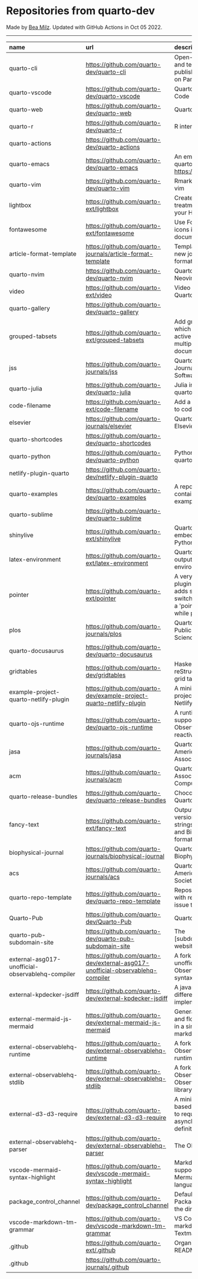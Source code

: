 # Repositories from quarto-dev
Made by [Bea Milz](https://twitter.com/beamilz).
Updated with GitHub Actions in Oct 05 2022.
<hr> 

|name                                             |url                                                                            |description                                                                                                                       | stars| forks| open_issues|
|:------------------------------------------------|:------------------------------------------------------------------------------|:---------------------------------------------------------------------------------------------------------------------------------|-----:|-----:|-----------:|
|quarto-cli                                       |https://github.com/quarto-dev/quarto-cli                                       |Open-source scientific and technical publishing system built on Pandoc.                                                           |  1296|   103|         423|
|quarto-vscode                                    |https://github.com/quarto-dev/quarto-vscode                                    |Quarto extension for VS Code                                                                                                      |    95|     8|          30|
|quarto-web                                       |https://github.com/quarto-dev/quarto-web                                       |Quarto website                                                                                                                    |    90|   189|          20|
|quarto-r                                         |https://github.com/quarto-dev/quarto-r                                         |R interface to quarto-cli                                                                                                         |    85|    10|          34|
|quarto-actions                                   |https://github.com/quarto-dev/quarto-actions                                   |                                                                                                                                  |    53|    16|          18|
|quarto-emacs                                     |https://github.com/quarto-dev/quarto-emacs                                     |An emacs mode for quarto: https://quarto.org                                                                                      |    48|     7|           4|
|quarto-vim                                       |https://github.com/quarto-dev/quarto-vim                                       |Rmarkdown support for vim                                                                                                         |    43|    10|           7|
|lightbox                                         |https://github.com/quarto-ext/lightbox                                         |Create lightbox treatments for images in your HTML documents.                                                                     |    30|     2|           5|
|fontawesome                                      |https://github.com/quarto-ext/fontawesome                                      |Use Font Awesome icons in HTML and PDF documents.                                                                                 |    25|     7|           9|
|article-format-template                          |https://github.com/quarto-journals/article-format-template                     |Template for creating a new journal article format for Quarto                                                                     |    25|     2|           5|
|quarto-nvim                                      |https://github.com/quarto-dev/quarto-nvim                                      |Quarto mode for Neovim                                                                                                            |    17|     0|           2|
|video                                            |https://github.com/quarto-ext/video                                            |Video Extension for Quarto                                                                                                        |    17|     0|           1|
|quarto-gallery                                   |https://github.com/quarto-dev/quarto-gallery                                   |                                                                                                                                  |    16|    11|           0|
|grouped-tabsets                                  |https://github.com/quarto-ext/grouped-tabsets                                  |Add grouped tabsets, which remember the active tab across multiple HTML documents.                                                |    13|     2|           1|
|jss                                              |https://github.com/quarto-journals/jss                                         |Quarto template for the Journal of Statistical Software                                                                           |    11|     2|           3|
|quarto-julia                                     |https://github.com/quarto-dev/quarto-julia                                     |Julia interface to quarto-cli                                                                                                     |    10|     0|           5|
|code-filename                                    |https://github.com/quarto-ext/code-filename                                    |Add a filename header to code blocks                                                                                              |    10|     0|           3|
|elsevier                                         |https://github.com/quarto-journals/elsevier                                    |Quarto template for Elsevier Journals                                                                                             |     9|     2|           3|
|quarto-shortcodes                                |https://github.com/quarto-dev/quarto-shortcodes                                |                                                                                                                                  |     8|     1|           2|
|quarto-python                                    |https://github.com/quarto-dev/quarto-python                                    |Python interface to quarto-cli                                                                                                    |     7|     0|           0|
|netlify-plugin-quarto                            |https://github.com/quarto-dev/netlify-plugin-quarto                            |                                                                                                                                  |     6|     1|           4|
|quarto-examples                                  |https://github.com/quarto-dev/quarto-examples                                  |A repository of self-contained quarto examples                                                                                    |     6|     0|           0|
|quarto-sublime                                   |https://github.com/quarto-dev/quarto-sublime                                   |                                                                                                                                  |     6|     1|           1|
|shinylive                                        |https://github.com/quarto-ext/shinylive                                        |Quarto extension to embed Shinylive for Python applications                                                                       |     6|     1|           0|
|latex-environment                                |https://github.com/quarto-ext/latex-environment                                |Quarto extension to output custom LaTeX environments.                                                                             |     6|     4|           0|
|pointer                                          |https://github.com/quarto-ext/pointer                                          |A very simple RevealJS plugin extension that adds support for switching the cursor to a 'pointer' style element while presenting. |     5|     1|           0|
|plos                                             |https://github.com/quarto-journals/plos                                        |Quarto template for Public Library of Science                                                                                     |     5|     1|           9|
|quarto-docusaurus                                |https://github.com/quarto-dev/quarto-docusaurus                                |                                                                                                                                  |     4|     0|           1|
|gridtables                                       |https://github.com/quarto-dev/gridtables                                       |Haskell parser for reStructuredText-style grid tables.                                                                            |     2|     0|           4|
|example-project-quarto-netlify-plugin            |https://github.com/quarto-dev/example-project-quarto-netlify-plugin            |A minimal Quarto project using Quarto's Netlify plugin                                                                            |     2|     0|           0|
|quarto-ojs-runtime                               |https://github.com/quarto-dev/quarto-ojs-runtime                               |A runtime for quarto's support of ObservableHQ's reactive Javascript                                                              |     2|     1|           2|
|jasa                                             |https://github.com/quarto-journals/jasa                                        |Quarto template for the American Statistical Association Journals                                                                 |     2|     0|           0|
|acm                                              |https://github.com/quarto-journals/acm                                         |Quarto template for the Association of Computing Machinery                                                                        |     2|     3|           5|
|quarto-release-bundles                           |https://github.com/quarto-dev/quarto-release-bundles                           |Chocolatey package for Quarto                                                                                                     |     1|     0|           1|
|fancy-text                                       |https://github.com/quarto-ext/fancy-text                                       |Output nicely formatted versions of fancy strings such as LaTeX and BibTeX in multiple formats.                                   |     1|     0|           0|
|biophysical-journal                              |https://github.com/quarto-journals/biophysical-journal                         |Quarto template for Biophysical journal                                                                                           |     1|     1|           0|
|acs                                              |https://github.com/quarto-journals/acs                                         |Quarto template for the American Chemical Society                                                                                 |     1|     0|           0|
|quarto-repo-template                             |https://github.com/quarto-dev/quarto-repo-template                             |Repository template with readme styling, issue templates, etc                                                                     |     0|     0|           0|
|Quarto-Pub                                       |https://github.com/quarto-dev/Quarto-Pub                                       |Quarto Pub                                                                                                                        |     0|     0|           2|
|quarto-pub-subdomain-site                        |https://github.com/quarto-dev/quarto-pub-subdomain-site                        |The [subdomain].quarto.pub website                                                                                                |     0|     0|           0|
|external-asg017-unofficial-observablehq-compiler |https://github.com/quarto-dev/external-asg017-unofficial-observablehq-compiler |A fork of @asg017's unofficial compiler for Observable notebook syntax                                                            |     0|     0|           0|
|external-kpdecker-jsdiff                         |https://github.com/quarto-dev/external-kpdecker-jsdiff                         |A javascript text differencing implementation.                                                                                    |     0|     0|           0|
|external-mermaid-js-mermaid                      |https://github.com/quarto-dev/external-mermaid-js-mermaid                      |Generation of diagram and flowchart from text in a similar manner as markdown                                                     |     0|     0|           0|
|external-observablehq-runtime                    |https://github.com/quarto-dev/external-observablehq-runtime                    |A fork of the Observable dataflow runtime.                                                                                        |     0|     0|           0|
|external-observablehq-stdlib                     |https://github.com/quarto-dev/external-observablehq-stdlib                     |A fork of ObservableHQ's Observable standard library.                                                                             |     0|     0|           0|
|external-d3-d3-require                           |https://github.com/quarto-dev/external-d3-d3-require                           |A minimal, promise-based implementation to require asynchronous module definitions.                                               |     0|     0|           0|
|external-observablehq-parser                     |https://github.com/quarto-dev/external-observablehq-parser                     |The Observable parser.                                                                                                            |     0|     0|           0|
|vscode-mermaid-syntax-highlight                  |https://github.com/quarto-dev/vscode-mermaid-syntax-highlight                  |Markdown syntax support for the Mermaid charting language                                                                         |     0|     0|           0|
|package_control_channel                          |https://github.com/quarto-dev/package_control_channel                          |Default channel file for Package Control. Follow the directions at:                                                               |     0|     0|           0|
|vscode-markdown-tm-grammar                       |https://github.com/quarto-dev/vscode-markdown-tm-grammar                       |VS Code built-in markdown extension's Textmate grammar                                                                            |     0|     0|           0|
|.github                                          |https://github.com/quarto-ext/.github                                          |Organization profile README source                                                                                                |     0|     0|           0|
|.github                                          |https://github.com/quarto-journals/.github                                     |                                                                                                                                  |     0|     1|           1|
